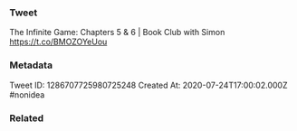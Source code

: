 ### Tweet
The Infinite Game: Chapters 5 &amp; 6 | Book Club with Simon https://t.co/BMOZOYeUou

### Metadata
Tweet ID: 1286707725980725248
Created At: 2020-07-24T17:00:02.000Z
#nonidea

### Related

